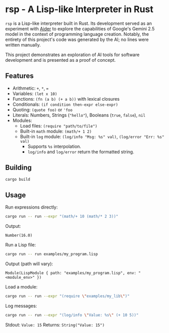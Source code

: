 # rsp - A Lisp-like Interpreter in Rust

`rsp` is a Lisp-like interpreter built in Rust. Its development served as an experiment with [Aider](https://aider.chat/) to explore the capabilities of Google's Gemini 2.5 model in the context of programming language creation. Notably, the entirety of this project's code was generated by the AI; no lines were written manually.

This project demonstrates an exploration of AI tools for software development and is presented as a proof of concept.

## Features

- Arithmetic: `+`, `*`, `=`
- Variables: `(let x 10)`
- Functions: `(fn (a b) (+ a b))` with lexical closures
- Conditionals: `(if condition then-expr else-expr)`
- Quoting: `(quote foo)` or `'foo`
- Literals: Numbers, Strings (`"hello"`), Booleans (`true`, `false`), `nil`
- Modules:
  - Load files: `(require "path/to/file")`
  - Built-in `math` module: `(math/+ 1 2)`
  - Built-in `log` module: `(log/info "Msg: %s" val)`, `(log/error "Err: %s" val)`
    - Supports `%s` interpolation.
    - `log/info` and `log/error` return the formatted string.

## Building

```bash
cargo build
```

## Usage

Run expressions directly:

```bash
cargo run -- run --expr "(math/+ 10 (math/* 2 3))"
```

Output:

```
Number(16.0)
```

Run a Lisp file:

```bash
cargo run -- run examples/my_program.lisp
```

Output (path will vary):

```
Module(LispModule { path: "examples/my_program.lisp", env: "<module_env>" })
```

Load a module:

```bash
cargo run -- run --expr "(require \"examples/my_lib\")"
```

Log messages:

```bash
cargo run -- run --expr "(log/info \"Value: %s\" (+ 10 5))"
```

Stdout: `Value: 15`
Returns: `String("Value: 15")`
